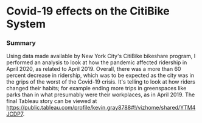 # Covid-19 effects on the CitiBike System

### Summary
Using data made available by New York City's CitiBike bikeshare program, I performed an analysis to look at how the pandemic affected ridership in April 2020, as related to April 2019. Overall, there was a more than 60 percent decrease in ridership, which was to be expected as the city was in the grips of the worst of the Covid-19 crisis. 
It's telling to look at how riders changed their habits; for example ending more trips in greenspaces like parks than in what presumably were their workplaces, as in April 2019. 
The final Tableau story can be viewed at https://public.tableau.com/profile/kevin.gray8788#!/vizhome/shared/YTM4JCDP7. 
